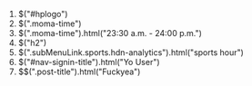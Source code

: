 1. $("#hplogo")
2. $(".moma-time")
3. $(".moma-time").html("23:30 a.m. - 24:00 p.m.")
4. $("h2")
5. $(".subMenuLink.sports.hdn-analytics").html("sports hour")
6. $("#nav-signin-title").html("Yo User")
7. $$(".post-title").html("Fuckyea")

